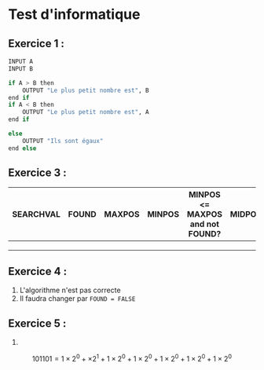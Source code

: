 
# Test d'informatique

## Exercice 1 :
```python
INPUT A
INPUT B

if A > B then
	OUTPUT "Le plus petit nombre est", B
end if
if A < B then
	OUTPUT "Le plus petit nombre est", A
end if

else
	OUTPUT "Ils sont égaux"
end else
```


## Exercice 3 :

| SEARCHVAL | FOUND |  MAXPOS | MINPOS | MINPOS <= MAXPOS and not FOUND? |  MIDPOS | ARR[MIDPOS] |  Output | 
| ----------- | ----------- |  ----------- | ----------- | ----------- |  ----------- | ----------- |  ----------- |  
| |  | | |  | |  | |
| |  | | |  | |  | |
| |  | | |  | |  | |

## Exercice 4 :
1. L'algorithme n'est pas correcte
2. Il faudra changer par ```FOUND = FALSE```

## Exercice 5 :
1. 
$$10 1101 = 1\times 2^0 + \times 2^1 + 1\times 2^0 + 1\times 2^0 + 1\times 2^0 + 1\times 2^0 + 1\times 2^0  $$